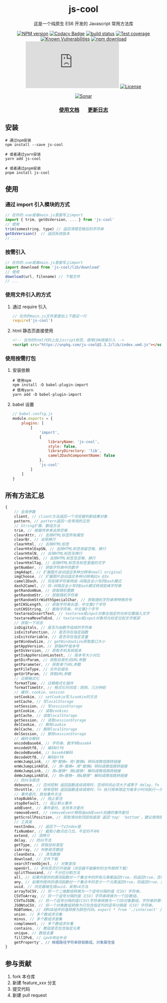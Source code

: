 <div style="text-align: center;" align="center">

# js-cool

</div>

<div style="text-align: center;" align="center">

这是一个纯原生 ES6 开发的 Javascript 常用方法库

</div>

<div style="text-align: center;" align="center">

[![NPM version][npm-image]][npm-url]
[![Codacy Badge][codacy-image]][codacy-url]
[![build status][travis-image]][travis-url]
[![Test coverage][codecov-image]][codecov-url]
[![Known Vulnerabilities][snyk-image]][snyk-url]
[![npm download][download-image]][download-url]
[![gzip][gzip-image]][gzip-url]
[![License][license-image]][license-url]

[![Sonar][sonar-image]][sonar-url]

</div>

<div style="text-align: center; margin-bottom: 20px;" align="center">

### **[使用文档](./docs/modules.md)**&nbsp; &nbsp; &nbsp; &nbsp;[更新日志](./CHANGELOG.md)

</div>

## 安装

```shell
# 通过npm安装
npm install --save js-cool

# 或者通过yarn安装
yarn add js-cool

# 或者通过pnpm安装
pnpm install js-cool
```

## 使用

### 通过 import 引入模块的方式

```js
// 在你的.vue或者main.js里面写上import
import { trim, getOsVersion, ... } from 'js-cool'
// 使用
trim(somestring, type) // 返回清理空格后的字符串
getOsVersion()  // 返回系统版本
// ...
```

### 按需引入

```js
// 在你的.vue或者main.js里面写上import
import download from 'js-cool/lib/download'
// 使用
download(url, filename) // 下载文件
// ...
```

### 使用文件引入的方式

1. 通过 require 引入

    ```js
    // 在你的main.js文件里面加上下面这一行
    require('js-cool')
    ```

2. html 静态页直接使用

    ```html
    <!-- 在你的html代码上加上script标签，使用CDN链接引入 -->
    <script src="https://unpkg.com/js-cool@2.3.2/lib/index.umd.js"></script>
    ```

### 使用按需打包

1. 安装依赖

    ```shell
    # 使用npm
    npm install -D babel-plugin-import
    # 使用yarn
    yarn add -D babel-plugin-import
    ```

2. babel 设置

    ```js
    // babel.config.js
    module.exports = {
        plugins: [
            [
                'import',
                {
                    libraryName: 'js-cool',
                    style: false,
                    libraryDirectory: 'lib',
                    camel2DashComponentName: false
                },
                'js-cool'
            ]
        ]
    }
    ```

## 所有方法汇总

```js
{
    // 全局参数
    client, // client方法返回一个浏览器判断结果对象
    pattern, // pattern返回一些常用的正则
    // String扩展、数组方法
    trim, // 根据传参来去除空格
    clearAttr, // 去除HTML标签所有属性
    clearBr, // 去除换行
    clearHtml, // 去除HTML标签
    clearHtmlExpSN, // 去除HTML标签保留空格、换行
    clearHtmlN, // 去除HTML标签及换行
    clearHtmlNS, // 去除HTML标签及空格、换行
    clearHtmlTag, // 去除HTML标签及标签里面的文字
    getNumber, // 获取字符串中的数字
    imgAdapt, // 扩展图片自动适应多种分辨率small original
    imgChoose, // 扩展图片自动适应多种分辨率@2x @3x
    camel2Dash, // 将驼峰字符串转成-间隔且全小写的Dash模式
    dash2Camel, // 将-间隔且全小写的Dash模式转成驼峰字符串
    getRandomNum, // 获取随机整数
    getRandomStr, // 获取随机字符串
    getRandomStrWidthSpecialChar, // 获取随机字符串带特殊符号
    getCHSLength, // 获取字符串长度，中文算2个字符
    cutCHSString, // 截取字符串，中文算2个字节
    textareaInsertText, // textarea或input对象在指定的光标位置插入文字
    textareaMoveToEnd, // textarea或input对象将光标定位到文字尾部
    // 获取一下状态
    isDigitals, // 是否为由数字组成的字符串
    isExitsFunction, // 是否存在指定函数
    isExitsVariable, // 是否存在指定变量
    getWindowSize, // getWindowSize获取窗口大小
    getAppVersion, // 获取APP版本号
    getOsVersion, // 获取手机系统版本
    getIsAppVersionLastest, // 版本号大小对比
    getDirParam, // 获取目录形式URL参数
    getParameter, // 获取单个URL参数
    getFileType, // 文件后缀名
    getUrlParam, // 获取URL参数
    // 日期格式化
    formatTime, // 日期格式化插件
    formatTimeStr, // 格式化时间成：刚刚、几分钟前
    // 缓存、cookie、session
    setCookie, // setCookie写入cookie的方法
    setCache, // 写localStorage
    setSession, // 写sessionStorage
    getCookie, // 读取cookies
    getCache, // 读取localStorage
    getSession, // 读取sessionStorage
    delCookie, // 删除cookie
    delCache, // 删除localStorage
    delSession, // 删除sessionStorage
    // 编码与解码
    encodeBase64, // 字符串、数字转base64
    encodeUtf8, // 编码Utf8
    decodeBase64, // base64解码
    decodeUtf8, // 解码Utf8
    enWxJumpLink, // 用*替换= 用!替换& 转码成微信跳转链接
    enWxJumpLinkOld, // 用~替换= 用^替换& 转码成微信跳转链接
    deWxJumpLink, // 用=替换* 用&替换! 解码成微信跳转链接
    deWxJumpLinkOld, // 用=替换~ 用&替换^ 解码成微信跳转链接
    // 防抖与限流
    debounce, // 空闲控制 返回函数连续调用时，空闲时间必须大于或等于 delay，fn 才会执行
    throttle, // 频率控制 返回函数连续调用时，fn 执行频率限定为每多少时间执行一次
    // 事件委托、其他事件方法
    stopBubble, // 阻止冒泡
    stopDefault, // 阻止默认事件
    addEvent, // 事件委托，支持多次委托
    removeEvent, // removeEvent移除由addEvent创建的事件委托
    getScrollPosition, // 获取滑动到顶部和底部 返回'top' 'bottom'，建议使用限流
    // 工具类
    nextIndex, // 返回下一个zIndex值
    fixNumber, // 截取小数点后几位，不足的不补0
    extend, // 深拷贝
    delay, // 防抖节流
    getType, // 获取目标类型
    isArray, // 判断是否数组
    cleanData, // 清洗数据
    download, // 文件下载
    searchTreeObject, // 对象查找
    openUrl, // 新标签页打开链接（浏览器不能解析的文件跳转下载）
    splitThousand, // 千分位分割方法
    all, // 如果所提供的谓词函数对一个集合中的所有元素都返回true，则返回true，否则返回false。
    any, // 如果所提供的谓词函数对一个集合中的至少一个元素返回true，则返回true，否则返回false。
    uuid, // 浏览器端生成uuid，采用v4方法
    arrayToCSV, // 将一个二维数组转换为一个逗号分隔的值（CSV）字符串。
    CSVToArray, // 将一个逗号分隔的值（CSV）字符串转换为一个2D数组。
    CSVToJSON, // 将一个逗号分隔的值(CSV)字符串转换为一个2D对象数组。字符串的第一行作为标题行。
    JSONtoCSV, // 将一个对象数组转换为只包含指定列的逗号分隔值（CSV）字符串。
    RGBToHex, // 将RGB组件的值转换为颜色代码。export * from './intersect' // 多个数组求交集
    union. // 多个数组求交集
    minus, // 多个数组求差集
    complement, // 多个数组求补集
    contains, // 数组是否包含指定元素
    unique, // 数组去重
    fillIPv6, // ipv6地址补全
    getProperty', // 根据路径字符串获取数组、对象属性值
}
```

## 参与贡献

1. fork 本仓库
2. 新建 feature_xxx 分支
3. 提交代码
4. 新建 pull request

[npm-image]: https://img.shields.io/npm/v/js-cool.svg?style=flat-square
[npm-url]: https://npmjs.org/package/js-cool
[codacy-image]: https://app.codacy.com/project/badge/Grade/f70d4880e4ad4f40aa970eb9ee9d0696
[codacy-url]: https://www.codacy.com/gh/saqqdy/js-cool/dashboard?utm_source=github.com&utm_medium=referral&utm_content=saqqdy/js-cool&utm_campaign=Badge_Grade
[travis-image]: https://travis-ci.com/saqqdy/js-cool.svg?branch=master
[travis-url]: https://travis-ci.com/saqqdy/js-cool
[codecov-image]: https://img.shields.io/codecov/c/github/saqqdy/js-cool.svg?style=flat-square
[codecov-url]: https://codecov.io/github/saqqdy/js-cool?branch=master
[snyk-image]: https://snyk.io/test/npm/js-cool/badge.svg?style=flat-square
[snyk-url]: https://snyk.io/test/npm/js-cool
[download-image]: https://img.shields.io/npm/dm/js-cool.svg?style=flat-square
[download-url]: https://npmjs.org/package/js-cool
[gzip-image]: http://img.badgesize.io/https://unpkg.com/js-cool/lib/index.js?compression=gzip&label=gzip%20size:%20JS
[gzip-url]: http://img.badgesize.io/https://unpkg.com/js-cool/lib/index.js?compression=gzip&label=gzip%20size:%20JS
[license-image]: https://img.shields.io/badge/License-MIT-yellow.svg
[license-url]: LICENSE
[sonar-image]: https://sonarcloud.io/api/project_badges/quality_gate?project=saqqdy_js-cool
[sonar-url]: https://sonarcloud.io/dashboard?id=saqqdy_js-cool
